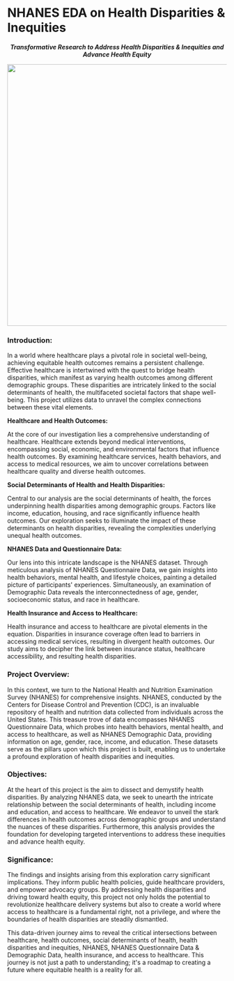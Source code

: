 # NHANES EDA on Health Disparities & Inequities

<p style='text-align: center;'><i><b>Transformative Research to Address Health Disparities & Inequities and Advance Health Equity</b></i></p>

<center><img src='https://github.com/kkrusere/NHANES-EDA-on-Health-Disparities-and-Inequities/blob/main/assets/nhanes_health_disparities.png?raw=true' width=600/></center>

### **Introduction:**

In a world where healthcare plays a pivotal role in societal well-being, achieving equitable health outcomes remains a persistent challenge. Effective healthcare is intertwined with the quest to bridge health disparities, which manifest as varying health outcomes among different demographic groups. These disparities are intricately linked to the social determinants of health, the multifaceted societal factors that shape well-being. This project utilizes data to unravel the complex connections between these vital elements.

**Healthcare and Health Outcomes:**

At the core of our investigation lies a comprehensive understanding of healthcare. Healthcare extends beyond medical interventions, encompassing social, economic, and environmental factors that influence health outcomes. By examining healthcare services, health behaviors, and access to medical resources, we aim to uncover correlations between healthcare quality and diverse health outcomes.

**Social Determinants of Health and Health Disparities:**

Central to our analysis are the social determinants of health, the forces underpinning health disparities among demographic groups. Factors like income, education, housing, and race significantly influence health outcomes. Our exploration seeks to illuminate the impact of these determinants on health disparities, revealing the complexities underlying unequal health outcomes.

**NHANES Data and Questionnaire Data:**

Our lens into this intricate landscape is the NHANES dataset. Through meticulous analysis of NHANES Questionnaire Data, we gain insights into health behaviors, mental health, and lifestyle choices, painting a detailed picture of participants' experiences. Simultaneously, an examination of Demographic Data reveals the interconnectedness of age, gender, socioeconomic status, and race in healthcare.

**Health Insurance and Access to Healthcare:**

Health insurance and access to healthcare are pivotal elements in the equation. Disparities in insurance coverage often lead to barriers in accessing medical services, resulting in divergent health outcomes. Our study aims to decipher the link between insurance status, healthcare accessibility, and resulting health disparities.

### **Project Overview:**

In this context, we turn to the National Health and Nutrition Examination Survey (NHANES) for comprehensive insights. NHANES, conducted by the Centers for Disease Control and Prevention (CDC), is an invaluable repository of health and nutrition data collected from individuals across the United States. This treasure trove of data encompasses NHANES Questionnaire Data, which probes into health behaviors, mental health, and access to healthcare, as well as NHANES Demographic Data, providing information on age, gender, race, income, and education. These datasets serve as the pillars upon which this project is built, enabling us to undertake a profound exploration of health disparities and inequities.

### **Objectives:**

At the heart of this project is the aim to dissect and demystify health disparities. By analyzing NHANES data, we seek to unearth the intricate relationship between the social determinants of health, including income and education, and access to healthcare. We endeavor to unveil the stark differences in health outcomes across demographic groups and understand the nuances of these disparities. Furthermore, this analysis provides the foundation for developing targeted interventions to address these inequities and advance health equity.

### **Significance:**

The findings and insights arising from this exploration carry significant implications. They inform public health policies, guide healthcare providers, and empower advocacy groups. By addressing health disparities and driving toward health equity, this project not only holds the potential to revolutionize healthcare delivery systems but also to create a world where access to healthcare is a fundamental right, not a privilege, and where the boundaries of health disparities are steadily dismantled.

This data-driven journey aims to reveal the critical intersections between healthcare, health outcomes, social determinants of health, health disparities and inequities, NHANES, NHANES Questionnaire Data & Demographic Data, health insurance, and access to healthcare. This journey is not just a path to understanding; it's a roadmap to creating a future where equitable health is a reality for all.

